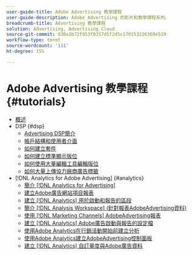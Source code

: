 ```yaml
---
user-guide-title: Adobe Advertising 教學課程
user-guide-description: Adobe Advertising 的影片和教學課程系列。
breadcrumb-title: Advertising 教學課程
solution: Advertising, Advertising Cloud
source-git-commit: d30a1b72f953f0357d5f2d5c170153226369e519
workflow-type: tm+mt
source-wordcount: '111'
ht-degree: 15%

---
```



# Adobe Advertising 教學課程 {#tutorials}

+ [概述](overview.md)
+ DSP {#dsp}
   + [Advertising DSP簡介](/help/dsp/intro.md)
   + [帳戶結構和使用者介面](/help/dsp/ui.md)
   + [如何建立套件](/help/dsp/package-create.md)
   + [如何建立標準顯示版位](/help/dsp/placement-create.md)
   + [如何使用大量編輯工具編輯版位](/help/dsp/bulk-edit-placement-tools.md)
   + [如何大量上傳協力廠商廣告標籤](/help/dsp/bulk-upload-third-party-ad-tags.md)
+ [!DNL Analytics for Adobe Advertising] {#analytics}
   + [簡介 [!DNL Analytics for Advertising]](/help/integrations/analytics/intro-a4adc.md)
   + [建立Adobe廣告網站項目報表](/help/integrations/analytics/analytics-site-entry-a4adc.md)
   + [建立 [!DNL Analytics] 用於啟動和報告的區段](/help/integrations/analytics/analytics-segments-a4adc.md)
   + [簡介 [!DNL Analysis Workspace] (針對報表AdobeAdvertising資料)](/help/integrations/analytics/analytics-analysis-workspace-a4adc.md)
   + [使用 [!DNL Marketing Channels] AdobeAdvertising報表](/help/integrations/analytics/analytics-reporting-a4adc.md)
   + [建立 [!DNL Analytics] Adobe廣告啟動與報告的設定檔](/help/integrations/analytics/analytics-profiles-a4adc.md)
   + [使用Adobe Analytics在行銷活動開始前建立分析](/help/integrations/analytics/analytics-pre-launch-a4adc.md)
   + [使用Adobe Analytics建立AdobeAdvertising控制面板](/help/integrations/analytics/analytics-dashboards-a4adc.md)
   + [建立 [!DNL Analytics] 自訂量度與Adobe廣告資料](/help/integrations/analytics/analytics-custom-metrics-a4adc.md)

<!-- Add to DSP chapter once the videos are complete:
  + [How to Create a Placement](/help/dsp/placement-create.md)
  + [Placement Targeting Capabilities](/help/dsp/placement-targeting.md)
  + [Audience Libraries and Applying Behavioral Targeting](/help/dsp/audience-libraries.md)
-->

<!-- If I move the "Analytics for Advertising chapter into a larger Integrations chapter, then I'll need to set up redirects by copying a CSV file into this repo and populating it for those legacy file names. -->